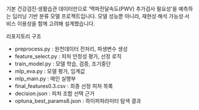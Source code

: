 기본 건강검진·생활습관 데이터만으로 ‘맥파전달속도(PWV) 추가검사 필요성’을 예측하는 딥러닝 기반 분류 모델 프로젝트입니다. 모델 성능뿐 아니라, 재현성·해석 가능성·서비스 이용성을 함께 고려해 설계했습니다.

리포지토리 구조
- preprocess.py : 원천데이터 전처리, 파생변수 생성
- feature_select.py : 피처 안정성 평가, 선정 로직
- train_model.py : 모델 학습, 검증, 조기중단 
- mlp_eva.py : 모델 평가, 임계값 
- mlp_main.py : 메인 실행부 
- final_features0.3.csv : 최종 선정 피처 목록
- decision.json : 피처 조합 선택 근거
- optuna_best_params8.json : 하이퍼파라미터 탐색 결과

